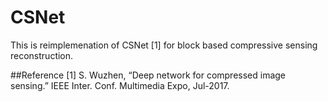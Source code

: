 # CSNet
This is reimplemenation of CSNet [1] for block based compressive sensing reconstruction. 


##Reference
[1] S. Wuzhen, “Deep network for compressed image sensing.” IEEE Inter. Conf. Multimedia Expo, Jul-2017.

